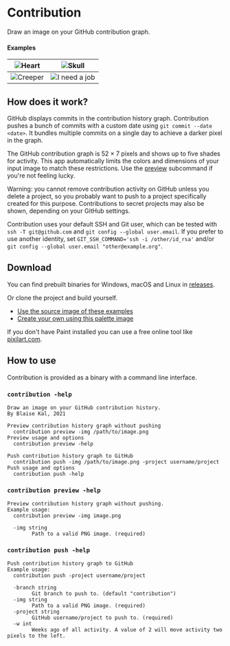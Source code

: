 # Contribution

Draw an image on your GitHub contribution graph.

#### Examples

| ![Heart](image/result/heart.png)            | ![Skull](image/result/skull.png)            |
| ------------------------------------------- | ------------------------------------------- |
| ![Creeper](image/result/creeper.png)        | ![I need a job](image/result/ineedajob.png) |


## How does it work?

GitHub displays commits in the contribution history graph. Contribution pushes 
a bunch of commits with a custom date using `git commit --date <date>`. It 
bundles multiple commits on a single day to achieve a darker pixel in the graph.

The GitHub contribution graph is 52 × 7 pixels and shows up to five shades for
activity. This app automatically limits the colors and dimensions of your input 
image to match these restrictions. Use the [preview](#contribution-preview--help) 
subcommand if you're not feeling lucky.

Warning: you cannot remove contribution activity on GitHub unless you delete a 
project, so you probably want to push to a project specifically created for 
this purpose. Contributions to secret projects may also be shown, depending on 
your GitHub settings.

Contribution uses your default SSH and Git user, which can be tested with 
`ssh -T git@github.com` and `git config --global user.email`. If you prefer to 
use another identity, set `GIT_SSH_COMMAND='ssh -i /other/id_rsa'` and/or 
`git config --global user.email "other@example.org"`.

## Download

You can find prebuilt binaries for Windows, macOS and Linux in 
[releases](https://github.com/blaise-io/contribution/releases/latest).

Or clone the project and build yourself.

 - [Use the source image of these examples](image/source)
 - [Create your own using this palette image](image/source/palette.png)

If you don't have Paint installed you can use a free online tool like 
[pixilart.com](https://www.pixilart.com/draw).


## How to use

Contribution is provided as a binary with a command line interface.

<!-- The section below is added by `make README.md` -->
### `contribution -help`
```
Draw an image on your GitHub contribution history.
By Blaise Kal, 2021

Preview contribution history graph without pushing
  contribution preview -img /path/to/image.png
Preview usage and options
  contribution preview -help

Push contribution history graph to GitHub
  contribution push -img /path/to/image.png -project username/project
Push usage and options
  contribution push -help
```

### `contribution preview -help`
```
Preview contribution history graph without pushing.
Example usage:
  contribution preview -img image.png

  -img string
    	Path to a valid PNG image. (required)
```

### `contribution push -help`
```
Push contribution history graph to GitHub
Example usage:
  contribution push -project username/project

  -branch string
    	Git branch to push to. (default "contribution")
  -img string
    	Path to a valid PNG image. (required)
  -project string
    	GitHub username/project to push to. (required)
  -w int
    	Weeks ago of all activity. A value of 2 will move activity two pixels to the left.
```
